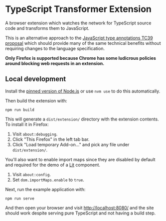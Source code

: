 # TypeScript Transformer Extension

A browser extension which watches the network for TypeScript source code and transforms
them to JavaScript.

This is an alternative approach to the
[JavaScript type annotations TC39 proposal](https://github.com/tc39/proposal-type-annotations/)
which should provide many of the same technical benefits without requiring changes to
the language specification.

**Only Firefox is supported because Chrome has some ludicrous policies around blocking
web requests in an extension.**

## Local development

Install the [pinned version of Node.js](/.nvmrc) or use `nvm use` to do this
automatically.

Then build the extension with:

```shell
npm run build
```

This will generate a `dist/extension/` directory with the extension contents. To install
it in Firefox:

1.  Visit `about:debugging`.
1.  Click "This Firefox" in the left tab bar.
1.  Click "Load temporary Add-on..." and pick any file under `dist/extension/`.

You'll also want to enable import maps since they are disabled by default and required
for the demo of a [Lit](https://lit.dev/) component.

1.  Visit `about:config`.
1.  Set `dom.importMaps.enable` to `true`.

Next, run the example application with:

```shell
npm run serve
```

And then open your browser and visit [http://localhost:8080/](http://localhost:8080)
and the site should work despite serving pure TypeScript and not having a build step.
